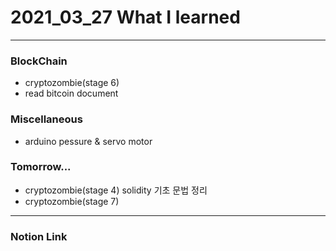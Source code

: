 # 2021_03_27 What I learned

-----
### BlockChain

* cryptozombie(stage 6)
* read bitcoin document 

### Miscellaneous

* arduino pessure & servo motor


### Tomorrow...

* cryptozombie(stage 4) solidity 기초 문법 정리
* cryptozombie(stage 7)
-----

### Notion Link
